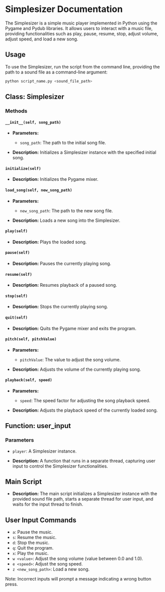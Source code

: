 # Simplesizer Documentation

The Simplesizer is a simple music player implemented in Python using the Pygame and Pydub libraries. It allows users to interact with a music file, providing functionalities such as play, pause, resume, stop, adjust volume, adjust speed, and load a new song.

## Usage

To use the Simplesizer, run the script from the command line, providing the path to a sound file as a command-line argument:

```bash
python script_name.py <sound_file_path>
```

## Class: Simplesizer

### Methods

#### `__init__(self, song_path)`

- **Parameters:**
  - `song_path`: The path to the initial song file.

- **Description:** Initializes a Simplesizer instance with the specified initial song.

#### `initialize(self)`

- **Description:** Initializes the Pygame mixer.

#### `load_song(self, new_song_path)`

- **Parameters:**
  - `new_song_path`: The path to the new song file.

- **Description:** Loads a new song into the Simplesizer.

#### `play(self)`

- **Description:** Plays the loaded song.

#### `pause(self)`

- **Description:** Pauses the currently playing song.

#### `resume(self)`

- **Description:** Resumes playback of a paused song.

#### `stop(self)`

- **Description:** Stops the currently playing song.

#### `quit(self)`

- **Description:** Quits the Pygame mixer and exits the program.

#### `pitch(self, pitchValue)`

- **Parameters:**
  - `pitchValue`: The value to adjust the song volume.

- **Description:** Adjusts the volume of the currently playing song.

#### `playback(self, speed)`

- **Parameters:**
  - `speed`: The speed factor for adjusting the song playback speed.

- **Description:** Adjusts the playback speed of the currently loaded song.

## Function: user_input

### Parameters

- `player`: A Simplesizer instance.

- **Description:** A function that runs in a separate thread, capturing user input to control the Simplesizer functionalities.

## Main Script

- **Description:** The main script initializes a Simplesizer instance with the provided sound file path, starts a separate thread for user input, and waits for the input thread to finish.

## User Input Commands

- `a`: Pause the music.
- `s`: Resume the music.
- `d`: Stop the music.
- `q`: Quit the program.
- `x`: Play the music.
- `w <value>`: Adjust the song volume (value between 0.0 and 1.0).
- `e <speed>`: Adjust the song speed.
- `z <new_song_path>`: Load a new song.

Note: Incorrect inputs will prompt a message indicating a wrong button press.
